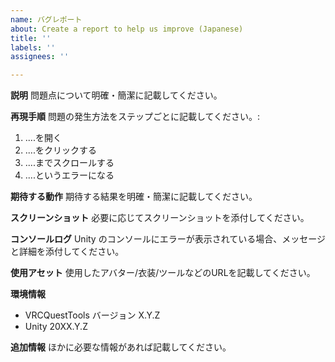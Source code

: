 ```yaml
---
name: バグレポート
about: Create a report to help us improve (Japanese)
title: ''
labels: ''
assignees: ''

---
```


**説明**
問題点について明確・簡潔に記載してください。

**再現手順**
問題の発生方法をステップごとに記載してください。:
1. ....を開く
2. ....をクリックする
3. ....までスクロールする
4. ....というエラーになる

**期待する動作**
期待する結果を明確・簡潔に記載してください。

**スクリーンショット**
必要に応じてスクリーンショットを添付してください。

**コンソールログ**
Unity のコンソールにエラーが表示されている場合、メッセージと詳細を添付してください。

**使用アセット**
使用したアバター/衣装/ツールなどのURLを記載してください。

**環境情報**
- VRCQuestTools バージョン X.Y.Z
- Unity 20XX.Y.Z

**追加情報**
ほかに必要な情報があれば記載してください。
